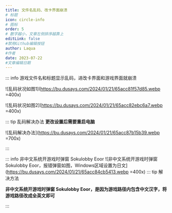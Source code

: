 ```yaml
---
title: 文件名乱码、改卡界面崩溃
# 标题
icon: circle-info
# 图标
order: 5
# 数字越小，文章左侧排序越靠上
editLink: false
#禁用Github编辑按钮
author: Laqua
#作者
date: 2023-07-22
#文章编辑日期
---
```


::: info 游戏文件名和标题显示乱码，进改卡界面和游戏界面就崩溃

![乱码状况如图1](https://bu.dusays.com/2024/01/21/65acc81f57d85.webp =400x)

![乱码状况如图2](https://bu.dusays.com/2024/01/21/65acc82ebc6a7.webp =400x)


::: tip 乱码解决办法
**更改设置后需要重启电脑**

![乱码解决办法](https://bu.dusays.com/2024/01/21/65acc87b15b39.webp =700x)

:::

::: info 非中文系统开游戏时弹窗 Sokulobby Eoor
![非中文系统开游戏时弹窗 Sokulobby Eoor，报错弹窗如图，Windows区域设置为日文](https://bu.dusays.com/2024/01/21/65acc84cb5413.webp =400x)
::: tip 解决方法

**非中文系统开游戏时弹窗 Sokulobby Eoor，是因为游戏路径内包含中文汉字，将游戏路径改成全英文即可**


:::


